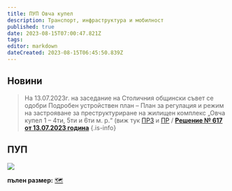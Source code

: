 ```yaml
---
title: ПУП Овча купел
description: Транспорт, инфраструктура и мобилност
published: true
date: 2023-08-15T07:00:47.821Z
tags: 
editor: markdown
dateCreated: 2023-08-15T06:45:50.839Z
---
```


## Новини

> На 13.07.2023г. на заседание на Столичния общински съвет се одобри Подробен устройствен план – План за регулация и режим на застрояване за преструктуриране на жилищен комплекс  „Овча купел 1 – 4ти, 5ти и 6ти м. р.“  (виж тук [ПРЗ](https://nag.sofia.bg/ServerFiles/Zoomify?url=esoft.portal%2FDOKLADI%20DO%20SOS%2F2023%2FSAG18-TP00-512_05.07.2023%2FPZ.zif) и [ПР](https://nag.sofia.bg/ServerFiles/Zoomify?url=esoft.portal%2FDOKLADI%20DO%20SOS%2F2023%2FSAG18-TP00-512_05.07.2023%2FPR.zif) / [**Решение № 617 от 13.07.2023 година**](http://trinmo.org/bg/politics/sofia-council-decisions#%D1%80%D0%B5%D1%88%D0%B5%D0%BD%D0%B8%D0%B5-no-617-%D0%BE%D1%82-13072023-%D0%B3%D0%BE%D0%B4%D0%B8%D0%BD%D0%B0)
{.is-info}

## ПУП


<img src="https://drive.google.com/uc?id=1WTm8KzRirPB0KN8z4mMgXIE9IQ-O8sYZ"><figcaption> <b>пълен размер:</b>  <a href="https://drive.google.com/file/d/1WTm8KzRirPB0KN8z4mMgXIE9IQ-O8sYZ/view?usp=sharing">🗺️</a></figcaption>
